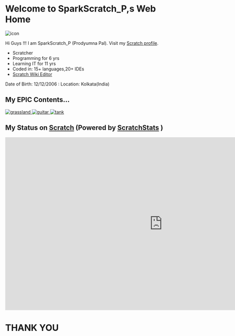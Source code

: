 # Welcome to SparkScratch_P,s Web Home<link rel="icon" href="https://raw.githubusercontent.com/SparkScratch-P/Home/main/favicon.ico" type="image/ico" sizes="16x16">

![icon](https://raw.githubusercontent.com/SparkScratch-P/Home/main/favicon.ico)

Hi Guys !!! I am  SparkScratch_P (Prodyumna Pal). 
Visit my [Scratch profile](https://scratch.mit.edu/users/SparkScratch_P/).

 - Scratcher
 - Programming for 6 yrs 
 - Learning IT for 11 yrs
 - Coded in: 15+ languages,20+ IDEs
 - [Scratch Wiki Editor](https://en.scratch-wiki.info/wiki/User:SparkScratch_P)


Date of Birth: 12/12/2006
: Location: Kolkata(India)

## My EPIC Contents...

[ ![grassland](https://cdn2.scratch.mit.edu/get_image/project/456944662_485x402.png) ](https://sparkscratch-p.github.io/Grassland-Dash-3D/)
[ ![guitar](https://cdn2.scratch.mit.edu/get_image/project/460419743_485x402.png) ](https://sparkscratch-p.github.io/Guitar-Scale-Horizon//)
[ ![tank](https://cdn2.scratch.mit.edu/get_image/project/421439712_485x402.png) ](https://sparkscratch-p.github.io/TANK-The-Command-of-Death/)


## My Status on [Scratch](scratch.mit.edu) (Powered by [ScratchStats](https://scratchstats.com/) )

  <iframe src="https://scratchstats.com/SparkScratch_P" width="1000" height="550" allowtransparency="true" frameborder="0" scrolling="yes" allowfullscreen>
</iframe>
 
# THANK YOU
